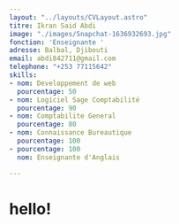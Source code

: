 ```yaml
---
layout: "../layouts/CVLayout.astro"
titre: Ikran Said Abdi
image: "./images/Snapchat-1636932693.jpg"
fonction: 'Enseignante '
adresse: Balbal, Djibouti
email: abdi842711@gmail.com
telephone: "+253 77115642"
skills:
- nom: Developpement de web
  pourcentage: 50
- nom: Logiciel Sage Comptabilité
  pourcentage: 90
- nom: Comptabilite General
  pourcentage: 80
- nom: Connaissance Bureautique
  pourcentage: 100
- pourcentage: 100
  nom: Enseignante d'Anglais

---
```

# hello!